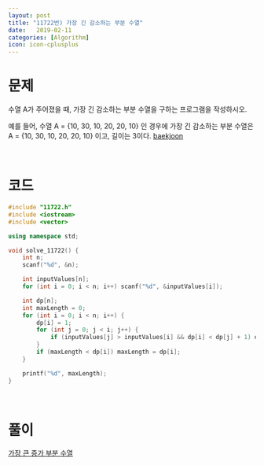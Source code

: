 ```yaml
---
layout: post
title: "11722번) 가장 긴 감소하는 부분 수열"
date:   2019-02-11
categories: [Algorithm]
icon: icon-cplusplus
---
```


# 문제
수열 A가 주어졌을 때, 가장 긴 감소하는 부분 수열을 구하는 프로그램을 작성하시오.

예를 들어, 수열 A = {10, 30, 10, 20, 20, 10} 인 경우에 가장 긴 감소하는 부분 수열은 A = {10, 30, 10, 20, 20, 10}  이고, 길이는 3이다. [baekjoon](https://www.acmicpc.net/problem/11722)

<br>

# 코드
```c++
#include "11722.h"
#include <iostream>
#include <vector>

using namespace std;

void solve_11722() {
    int n;
    scanf("%d", &n);

    int inputValues[n];
    for (int i = 0; i < n; i++) scanf("%d", &inputValues[i]);

    int dp[n];
    int maxLength = 0;
    for (int i = 0; i < n; i++) {
        dp[i] = 1;
        for (int j = 0; j < i; j++) {
            if (inputValues[j] > inputValues[i] && dp[i] < dp[j] + 1) dp[i] = dp[j] + 1;
        }
        if (maxLength < dp[i]) maxLength = dp[i];
    }

    printf("%d", maxLength);
}
```

<br>

# 풀이
[가장 큰 증가 부분 수열](https://ravieeeee.github.io/algorithm/2018/07/14/%EA%B0%80%EC%9E%A5%ED%81%B0%EC%A6%9D%EA%B0%80%EB%B6%80%EB%B6%84%EC%88%98%EC%97%B4-11055.html)
